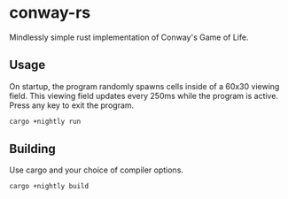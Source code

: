 # conway-rs

Mindlessly simple rust implementation of Conway's Game of Life.

## Usage

On startup, the program randomly spawns cells inside of a 60x30 viewing field. This
viewing field updates every 250ms while the program is active. Press any key to
exit the program.

```bash
cargo +nightly run
```

## Building

Use cargo and your choice of compiler options.

```bash
cargo +nightly build
```
